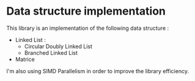 # Data structure implementation

This library is an implementation of the following data structure :
- Linked List :
    - Circular Doubly Linked List
    - Branched Linked List
- Matrice

I'm also using SIMD Parallelism in order to improve the library efficiency.